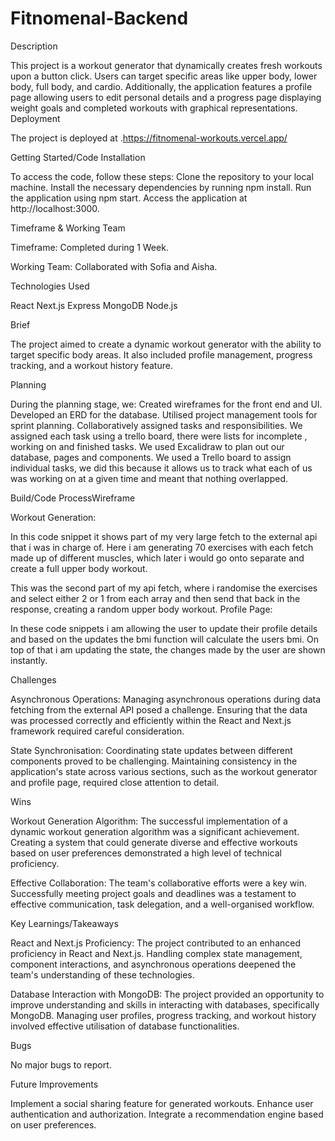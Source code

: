 # Fitnomenal-Backend

Description

This project is a workout generator that dynamically creates fresh workouts upon a button click. Users can target specific areas like upper body, lower body, full body, and cardio. Additionally, the application features a profile page allowing users to edit personal details and a progress page displaying weight goals and completed workouts with graphical representations.
Deployment

The project is deployed at .https://fitnomenal-workouts.vercel.app/ 


Getting Started/Code Installation

To access the code, follow these steps:
Clone the repository to your local machine.
Install the necessary dependencies by running npm install.
Run the application using npm start.
Access the application at http://localhost:3000.


Timeframe & Working Team

Timeframe: Completed during 1 Week.

Working Team: Collaborated with Sofia and Aisha.


Technologies Used

React
Next.js
Express
MongoDB
Node.js


Brief

The project aimed to create a dynamic workout generator with the ability to target specific body areas. It also included profile management, progress tracking, and a workout history feature.


Planning

During the planning stage, we:
Created wireframes for the front end and UI.
Developed an ERD for the database.
Utilised project management tools for sprint planning.
Collaboratively assigned tasks and responsibilities.
We assigned each task using a trello board, there were lists for incomplete , working on and finished tasks.
We used Excalidraw to plan out our database, pages and components.
We used a Trello board to assign individual tasks, we did this because it allows us to track what each of us was working on at a given time and meant that nothing overlapped. 


Build/Code ProcessWireframe

Workout Generation:

In this code snippet it shows part of my very large fetch to the external api that i was in charge of. Here i am generating 70 exercises with each fetch made up of different muscles, which later i would go onto separate and create a full upper body workout.

This was the second part of my api fetch, where i randomise the exercises and select either 2 or 1 from each array and then send that back in the response, creating a random upper body workout.
Profile Page:

In these code snippets i am allowing the user to update their profile details and based on the updates the bmi function will calculate the users bmi. On top of that i am updating the state, the changes made by the user are shown instantly. 



Challenges

Asynchronous Operations: Managing asynchronous operations during data fetching from the external API posed a challenge. Ensuring that the data was processed correctly and efficiently within the React and Next.js framework required careful consideration.

State Synchronisation: Coordinating state updates between different components proved to be challenging. Maintaining consistency in the application's state across various sections, such as the workout generator and profile page, required close attention to detail.


Wins

Workout Generation Algorithm: The successful implementation of a dynamic workout generation algorithm was a significant achievement. Creating a system that could generate diverse and effective workouts based on user preferences demonstrated a high level of technical proficiency.

Effective Collaboration: The team's collaborative efforts were a key win. Successfully meeting project goals and deadlines was a testament to effective communication, task delegation, and a well-organised workflow.


Key Learnings/Takeaways

React and Next.js Proficiency: The project contributed to an enhanced proficiency in React and Next.js. Handling complex state management, component interactions, and asynchronous operations deepened the team's understanding of these technologies.

Database Interaction with MongoDB: The project provided an opportunity to improve understanding and skills in interacting with databases, specifically MongoDB. Managing user profiles, progress tracking, and workout history involved effective utilisation of database functionalities.


Bugs

No major bugs to report.


Future Improvements

Implement a social sharing feature for generated workouts.
Enhance user authentication and authorization.
Integrate a recommendation engine based on user preferences.

